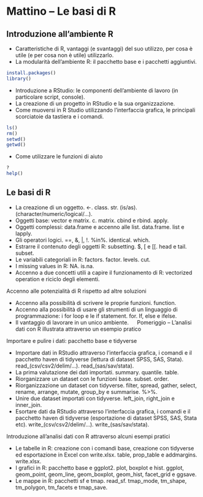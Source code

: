 # Mattino – Le basi di R

## Introduzione all’ambiente R

* Caratteristiche di R, vantaggi (e svantaggi) del suo utilizzo, per cosa è utile (e per cosa non è utile) utilizzarlo.
* La modularità dell’ambiente R: il pacchetto base e i pacchetti aggiuntivi.
```R
install.packages()
library()
```
* Introduzione a RStudio: le componenti dell’ambiente di lavoro (in particolare script, console).
* La creazione di un progetto in RStudio e la sua organizzazione.
* Come muoversi in R Studio utilizzando l’interfaccia grafica, le principali scorciatoie da tastiera e i comandi.
```R
ls()
rm()
setwd()
getwd()
```
* Come utilizzare le funzioni di aiuto
```R
?
help()
```

## Le basi di R
* La creazione di un oggetto.
<-.
class.
str.
(is/as).(character/numeric/logical/...).
* Oggetti base: vector e matrix.
c.
matrix.
cbind e rbind.
apply.
* Oggetti complessi: data.frame e accenno alle list.
data.frame.
list e lapply.
* Gli operatori logici.
==, &, |, !.
%in%.
identical.
which.
* Estrarre il contenuto degli oggetti R: subsetting.
$, [ e [[.
head e tail.
subset.
* Le variabili categoriali in R: factors.
factor.
levels.
cut.
* I missing values in R: NA.
is.na.
* Accenno a due concetti utili a capire il funzionamento di R: vectorized operation e riciclo degli elementi.

Accenno alle potenzialità di R rispetto ad altre soluzioni
* Accenno alla possibilità di scrivere le proprie funzioni.
function.
* Accenno alla possibilità di usare gli strumenti di un linguaggio di programmazione: i for loop e le if statement.
for.
If, else e ifelse.
* Il vantaggio di lavorare in un unico ambiente.
 
Pomeriggio – L’analisi dati con R illustrata attraverso un esempio pratico

Importare e pulire i dati: pacchetto base e tidyverse
* Importare dati in RStudio attraverso l’interfaccia grafica, i comandi e il pacchetto haven di tidyverse (lettura di dataset SPSS, SAS, Stata).
read_(csv/csv2/delim/…).
read_(sas/sav/stata).
* La prima valutazione dei dati importati.
summary.
quantile.
table.
* Riorganizzare un dataset con le funzioni base.
subset.
order.
* Riorganizzazione un dataset con tidyverse.
filter, spread, gather, select, rename, arrange, mutate, group_by e summarise.
%>%.
* Unire due dataset importati con tidyverse.
left_join, right_join e inner_join.
* Esortare dati da RStudio attraverso l’interfaccia grafica, i comandi e il pacchetto haven di tidyverse (esportazione di dataset SPSS, SAS, Stata etc).
write_(csv/csv2/delim/…).
write_(sas/sav/stata).

Introduzione all’analisi dati con R attraverso alcuni esempi pratici
* Le tabelle in R: creazione con i comandi base, creazione con tidyverse ed esportazione in Excel con write.xlsx.
table, prop_table e addmargins.
write.xlsx.
* I grafici in R: pacchetto base e ggplot2.
plot, boxplot e hist.
ggplot, geom_point, geom_line, geom_boxplot, geom_hist, facet_grid e ggsave.
* Le mappe in R: pacchetti sf e tmap.
read_sf.
tmap_mode, tm_shape, tm_polygon, tm_facets e tmap_save.
